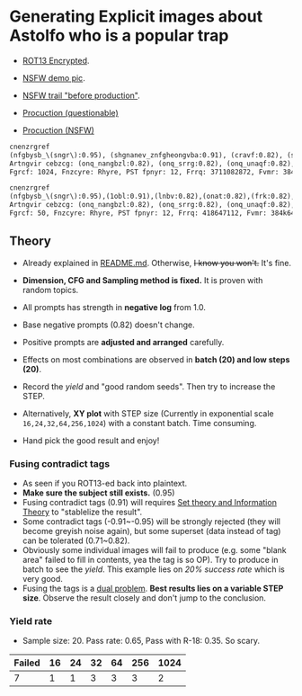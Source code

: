 # Generating Explicit images about Astolfo who is a popular trap #

- [ROT13 Encrypted](https://rot13.com/).

- [NSFW demo pic](https://www.pixiv.net/en/artworks/102059177).
- [NSFW trail "before production"](https://www.pixiv.net/en/artworks/102077685).
- [Procuction (questionable)](https://www.pixiv.net/en/artworks/102101077)
- [Procuction (NSFW)](https://www.pixiv.net/en/artworks/102101135)

```txt
cnenzrgref
(nfgbysb_\(sngr\):0.95), (shgnanev_znfgheongvba:0.91), (cravf:0.82), (shgnanev:0.71), (znfgheongvba:0.71)
Artngvir cebzcg: (onq_nangbzl:0.82), (onq_srrg:0.82), (onq_unaqf:0.82), (onq_crefcrpgvir:0.82), (onq_cebcbegvbaf:0.82), (pbzvp:0.82), (pebccrq:0.82), (pebccrq_nezf:0.82), (pebccrq_urnq:0.82), (pebccrq_yrtf:0.82), (pebccrq_fubhyqref:0.82), (pebccrq_gbefb:0.82), (ratyvfu_grkg:0.82), (reebe:0.82), (rkgen:0.82), (ybj dhnyvgl:0.82), (ybjerf:0.82), (ab_uhznaf:0.82), (abezny dhnyvgl:0.82), (bhgfvqr_obeqre:0.82), (fcrrpu_ohooyr:0.82), (grkg_sbphf:0.82), (jbefg dhnyvgl:0.82),(chffl:0.95),(ynetr_oernfgf:0.95),(2obl:0.91),(2tvey:0.91)
Fgrcf: 1024, Fnzcyre: Rhyre, PST fpnyr: 12, Frrq: 3711082872, Fvmr: 384k640, Zbqry unfu: 925997r9, Pyvc fxvc: 2
```

```txt
cnenzrgref
(nfgbysb_\(sngr\):0.95),(1obl:0.91),(lnbv:0.82),(onat:0.82),(frk:0.82),(nff:0.75),(onersbbg:0.71),(cravf:0.71),(nahf:0.71)
Artngvir cebzcg: (onq_nangbzl:0.82), (onq_srrg:0.82), (onq_unaqf:0.82), (onq_crefcrpgvir:0.82), (onq_cebcbegvbaf:0.82), (pbzvp:0.82), (pebccrq:0.82), (pebccrq_nezf:0.82), (pebccrq_urnq:0.82), (pebccrq_yrtf:0.82), (pebccrq_fubhyqref:0.82), (pebccrq_gbefb:0.82), (ratyvfu_grkg:0.82), (reebe:0.82), (rkgen:0.82), (ybj dhnyvgl:0.82), (ybjerf:0.82), (ab_uhznaf:0.82), (abezny dhnyvgl:0.82), (bhgfvqr_obeqre:0.82), (fcrrpu_ohooyr:0.82), (grkg_sbphf:0.82), (jbefg dhnyvgl:0.82),(chffl:0.95)
Fgrcf: 50, Fnzcyre: Rhyre, PST fpnyr: 12, Frrq: 418647112, Fvmr: 384k640, Zbqry unfu: 925997r9, Pyvc fxvc: 2
```

## Theory ##

- Already explained in [README.md](https://github.com/6DammK9/nai-anime-pure-negative-prompt/blob/main/README.md). Otherwise, ~~I know you won't.~~ It's fine.

- **Dimension, CFG and Sampling method is fixed.** It is proven with random topics.
- All prompts has strength in **negative log** from 1.0.
- Base negative prompts (0.82) doesn't change.
- Positive prompts are **adjusted and arranged** carefully.
- Effects on most combinations are observed in **batch (20) and low steps (20)**.
- Record the *yield* and "good random seeds". Then try to increase the STEP.
- Alternatively, **XY plot** with STEP size (Currently in exponential scale `16,24,32,64,256,1024`) with a constant batch. Time consuming.
- Hand pick the good result and enjoy!

### Fusing contradict tags ###
- As seen if you ROT13-ed back into plaintext.
- **Make sure the subject still exists.** (0.95)
- Fusing contradict tags (0.91) will requires [Set theory and Information Theory](https://en.wikipedia.org/wiki/Information_theory_and_measure_theory) to "stablelize the result".
- Some contradict tags (-0.91~-0.95) will be strongly rejected (they will become greyish noise again), but some superset (data instead of tag) can be tolerated (0.71~0.82).
- Obviously some individual images will fail to produce (e.g. some "blank area" failed to fill in contents, yea the tag is so OP). Try to produce in batch to see the *yield*. This example lies on *20% success rate* which is very good.
- Fusing the tags is a [dual problem](https://en.wikipedia.org/wiki/Duality_(optimization)). **Best results lies on a variable STEP size**. Observe the result closely and don't jump to the conclusion.

### Yield rate ###
- Sample size: 20. Pass rate: 0.65, Pass with R-18: 0.35. So scary.

|Failed|16|24|32|64|256|1024|
|---|---|---|---|---|---|---|
|7|1|1|3|3|3|2|
